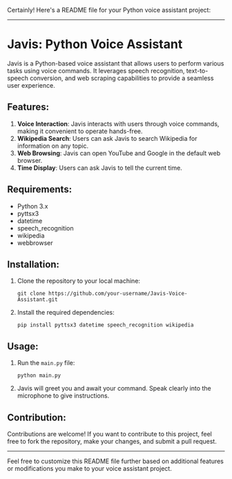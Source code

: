 Certainly! Here's a README file for your Python voice assistant project:

---

# Javis: Python Voice Assistant

Javis is a Python-based voice assistant that allows users to perform various tasks using voice commands. It leverages speech recognition, text-to-speech conversion, and web scraping capabilities to provide a seamless user experience.

## Features:

1. **Voice Interaction**: Javis interacts with users through voice commands, making it convenient to operate hands-free.
2. **Wikipedia Search**: Users can ask Javis to search Wikipedia for information on any topic.
3. **Web Browsing**: Javis can open YouTube and Google in the default web browser.
4. **Time Display**: Users can ask Javis to tell the current time.

## Requirements:

- Python 3.x
- pyttsx3
- datetime
- speech_recognition
- wikipedia
- webbrowser

## Installation:

1. Clone the repository to your local machine:

    ```
    git clone https://github.com/your-username/Javis-Voice-Assistant.git
    ```

2. Install the required dependencies:

    ```
    pip install pyttsx3 datetime speech_recognition wikipedia
    ```

## Usage:

1. Run the `main.py` file:

    ```
    python main.py
    ```

2. Javis will greet you and await your command. Speak clearly into the microphone to give instructions.

## Contribution:

Contributions are welcome! If you want to contribute to this project, feel free to fork the repository, make your changes, and submit a pull request.


---

Feel free to customize this README file further based on additional features or modifications you make to your voice assistant project.
